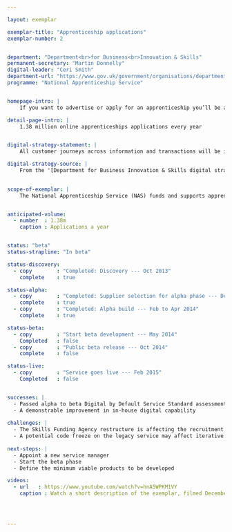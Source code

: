 ```yaml
---

layout: exemplar

exemplar-title: "Apprenticeship applications"
exemplar-number: 2


department: "Department<br>for Business<br>Innovation & Skills"
permanent-secretary: "Martin Donnelly"
digital-leader: "Ceri Smith"
department-url: "https://www.gov.uk/government/organisations/department-for-business-innovation-skills"
programme: "National Apprenticeship Service"


homepage-intro: |
    If you want to advertise or apply for an apprenticeship you’ll be able to do it quickly and easily online

detail-page-intro: |
    1.38 million online apprenticeships applications every year


digital-strategy-statement: |
    All customer journeys across information and transactions will be integrated so individuals can find information tailored to their needs and search, view and apply for opportunities online in an engaging and inspiring way. Employers will be able to quickly and easily self-serve to engage with apprenticeships and advertise vacancies and identify suitable candidates.

digital-strategy-source: |
    From the '[Department for Business Innovation & Skills digital strategy](http://discuss.bis.gov.uk/digitalstrategy/page/7/)' --- December 2012
    

scope-of-exemplar: |
    The National Apprenticeship Service (NAS) funds and supports apprenticeships throughout England. The existing digital service allows employers to advertise vacancies with potential apprentices searching and applying online. But user experience is poor (especially on search), so that the way applicants are matched to potential vacancies is suboptimal and both applicants and employers are put off using it. Addressing this would bring real economic benefit. The National Audit Office (NAO) reports that the current £500 million apprenticeship spend is more than worthwhile for boosting the economy. For each 1% by which better digital tools increase the value of the service, the NAO report implies we should expect well over £5m per year of economic boost, thus even on very conservative assumptions, the exemplar will easily have a positive return on investment in terms of economic growth and tax revenues.


anticipated-volume:
  - number  : 1.38m
    caption : Applications a year


status: "beta"
status-strapline: "In beta"

status-discovery:
  - copy        : "Completed: Discovery --- Oct 2013"
    complete    : true

status-alpha:
  - copy        : "Completed: Supplier selection for alpha phase --- Dec 2013"
    complete    : true
  - copy        : "Completed: Alpha build --- Feb to Apr 2014"
    complete    : true

status-beta:
  - copy        : "Start beta development --- May 2014"
    Completed   : false
  - copy        : "Public beta release --- Oct 2014"
    complete    : false

status-live:
  - copy        : "Service goes live --- Feb 2015"
    Completed   : false


successes: |
  - Passed alpha to beta Digital by Default Service Standard assessment
  - A demonstrable improvement in in-house digital capability
  
challenges: |
  - The Skills Funding Agency restructure is affecting the recruitment of their staff into permanent digital delivery roles
  - A potential code freeze on the legacy service may affect iterative development of the new service 
  
next-steps: |
  - Appoint a new service manager
  - Start the beta phase 
  - Define the minimum viable products to be developed

videos:
  - url   : https://www.youtube.com/watch?v=hnA5WPKM1VY
    caption : Watch a short description of the exemplar, filmed December 2013




---
```



